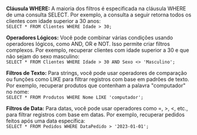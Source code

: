 __Cláusula WHERE:__ A maioria dos filtros é especificada na cláusula WHERE de uma consulta SELECT. 
Por exemplo, a consulta a seguir retorna todos os clientes com idade superior a 30 anos:   
    ```SELECT * FROM Clientes WHERE Idade > 30; ```


__Operadores Lógicos:__ Você pode combinar várias condições usando operadores lógicos, como AND, OR e NOT.
Isso permite criar filtros complexos. Por exemplo, recuperar clientes com idade superior a 30 e que não sejam do sexo masculino:    
    `SELECT * FROM Clientes WHERE Idade > 30 AND Sexo <> 'Masculino';`


__Filtros de Texto:__ Para strings, você pode usar operadores de comparação ou funções como LIKE para filtrar registros com base em padrões de texto. 
Por exemplo, recuperar produtos que contenham a palavra "computador" no nome:    
    `SELECT * FROM Produtos WHERE Nome LIKE 'computador';`


__Filtros de Data:__ Para datas, você pode usar operadores como =, >, <, etc., para filtrar registros com base em datas.
Por exemplo, recuperar pedidos feitos após uma data específica:    
    `SELECT * FROM Pedidos WHERE DataPedido > '2023-01-01';`
